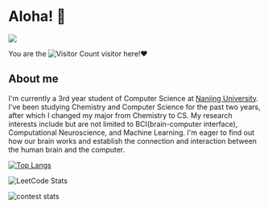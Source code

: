 # Aloha! 👋

![](https://media.giphy.com/media/bcKmIWkUMCjVm/giphy.gif)


You are the ![Visitor Count](https://profile-counter.glitch.me/yunzinan/count.svg) visitor here!❤

## About me

I'm currently a 3rd year student of Computer Science at [Nanjing University](https://cs.nju.edu.cn). I've been studying Chemistry and Computer Science for the past two years, after which I changed my major from Chemistry to CS. My research interests include but are not limited to BCI(brain-computer interface), Computational Neuroscience, and Machine Learning. I'm eager to find out how our brain works and establish the connection and interaction between the human brain and the computer.



[![Top Langs](https://github-readme-stats.vercel.app/api/top-langs/?username=yunzinan&layout=compact)](https://github.com/yunzinan/github-readme-stats)

![LeetCode Stats](https://leetcard.jacoblin.cool/yue-yu-deng-yi-jiu?theme=light&font=Ubuntu&ext=heatmap&site=cn)

![contest stats](https://leetcode-badge.haozibi.dev/v1cn/card/contest-ranking/yue-yu-deng-yi-jiu.svg)
